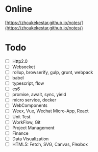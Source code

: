 # Online
[https://zhoukekestar.github.io/notes/](https://zhoukekestar.github.io/notes/)

# Todo
- [ ] Http2.0
- [ ] Websocket
- [ ] rollup, browserify, gulp, grunt, webpack
- [ ] babel
- [ ] typescript, flow
- [ ] es6
- [ ] promise, await, sync, yield
- [ ] micro service, docker
- [ ] WebComponents
- [ ] Weex, Vue, Wechat Micro-App, React
- [ ] Unit Test
- [ ] WorkFlow, Git
- [ ] Project Management
- [ ] Finance
- [ ] Data Visualization
- [ ] HTML5: Fetch, SVG, Canvas, Flexbox
